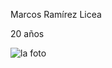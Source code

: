 Marcos Ramírez Licea

20 años

![la foto](https://scontent.fmex11-1.fna.fbcdn.net/v/t39.30808-6/343633120_1794187030983734_8198180857514598625_n.jpg?_nc_cat=108&ccb=1-7&_nc_sid=127cfc&_nc_ohc=e0GNjcTNAh0Q7kNvgFi1xcU&_nc_ht=scontent.fmex11-1.fna&_nc_gid=AydqG-7wGsv6uX1psfvLEKW&oh=00_AYBLvvruiiNb1vreFy_gZADSCKq18d2ruG_4zSBLOuPLvQ&oe=66DCE369)